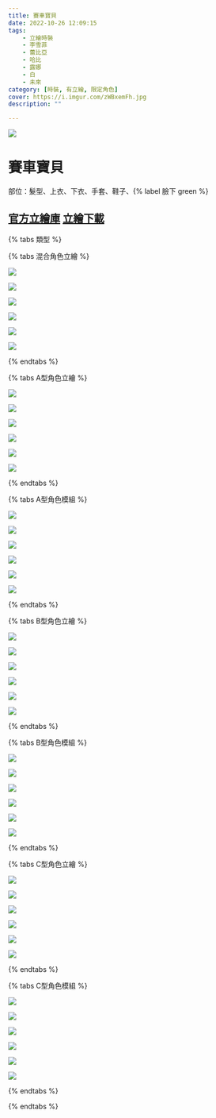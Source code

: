 ```yaml
---
title: 賽車寶貝
date: 2022-10-26 12:09:15
tags:
    - 立繪時裝
    - 李雪菲
    - 蕾比亞
    - 哈比
    - 露娜
    - 白
    - 未來
category: [時裝, 有立繪, 限定角色]
cover: https://i.imgur.com/zWBxemFh.jpg
description: ""

---
```


![](https://i.imgur.com/zWBxemFh.jpg)

# 賽車寶貝

部位：髮型、上衣、下衣、手套、鞋子、{% label 臉下 green %}

[官方立繪庫](https://closers.nexon.com/Pds/FanSiteKit)
[立繪下載](https://closers.vod.nexoncdn.co.kr/site/fansitekit/Closers_FansiteKit_Check_flag.zip)
---
{% tabs 類型 %}
<!-- tab <font color=#6495ED><b>混合立繪</b></font>-->
{% tabs 混合角色立繪 %}
<!-- tab 李雪菲(Seulbi)-->
[![](https://i.imgur.com/U33gcsdh.jpg)](https://i.imgur.com/U33gcsd.jpg)
<!-- endtab -->
<!-- tab 蕾比雅(Levia)-->
[![](https://i.imgur.com/GOfQI9wh.jpg)](https://i.imgur.com/GOfQI9w.jpg)
<!-- endtab -->
<!-- tab 哈比(Harpy)-->
[![](https://i.imgur.com/Yi1l2Dzh.jpg)](https://i.imgur.com/Yi1l2Dz.jpg)
<!-- endtab -->
<!-- tab 露娜(Luna)-->
[![](https://i.imgur.com/QljZT6Yh.jpg)](https://i.imgur.com/QljZT6Y.jpg)
<!-- endtab -->
<!-- tab 白(Bai)-->
[![](https://i.imgur.com/NmoLx4Dh.jpg)](https://i.imgur.com/NmoLx4D.jpg)
<!-- endtab -->
<!-- tab 未來(Mirae)-->
[![](https://i.imgur.com/JciTOOuh.jpg)](https://i.imgur.com/JciTOOu.jpg)
<!-- endtab -->
{% endtabs %}
<!-- endtab -->

<!-- tab <font color=#DE3163><b>立繪A型</b></font>-->
{% tabs A型角色立繪 %}
<!-- tab 李雪菲(Seulbi)-->
[![](https://i.imgur.com/5dVmIclh.jpg)](https://i.imgur.com/5dVmIcl.jpg)
<!-- endtab -->
<!-- tab 蕾比雅(Levia)-->
[![](https://i.imgur.com/Ig4x149h.jpg)](https://i.imgur.com/Ig4x149.jpg)
<!-- endtab -->
<!-- tab 哈比(Harpy)-->
[![](https://i.imgur.com/203lKKvh.jpg)](https://i.imgur.com/203lKKv.jpg)
<!-- endtab -->
<!-- tab 露娜(Luna)-->
[![](https://i.imgur.com/W7AjRDwh.jpg)](https://i.imgur.com/W7AjRDw.jpg)
<!-- endtab -->
<!-- tab 白(Bai)-->
[![](https://i.imgur.com/JouL1Jbh.jpg)](https://i.imgur.com/JouL1Jb.jpg)
<!-- endtab -->
<!-- tab 未來(Mirae)-->
[![](https://i.imgur.com/fVvGlqyh.jpg)](https://i.imgur.com/fVvGlqy.jpg)
<!-- endtab -->
{% endtabs %}
<!-- endtab -->

<!-- tab 模組A型-->
{% tabs A型角色模組 %}

<!-- tab 李雪菲(Seulbi)-->
[![](https://i.imgur.com/4OG5vQM.jpg)](https://i.imgur.com/4OG5vQM.jpg)
<!-- endtab -->
<!-- tab 蕾比雅(Levia)-->
[![](https://i.imgur.com/MveC2es.jpg)](https://i.imgur.com/MveC2es.jpg)
<!-- endtab -->
<!-- tab 哈比(Harpy)-->
[![](https://i.imgur.com/J2v0mus.jpg)](lttps://i.imgur.com/J2v0mus.jpg)
<!-- endtab -->
<!-- tab 露娜(Luna)-->
[![](lttps://i.imgur.com/pNIr5wM.jpg)](https://i.imgur.com/pNIr5wM.jpg)
<!-- endtab -->
<!-- tab 白(Bai)-->
[![](https://i.imgur.com/G40jnu1.jpg)](https://i.imgur.com/G40jnu1.jpg)
<!-- endtab -->
<!-- tab 未來(Mirae)-->
[![](https://i.imgur.com/1yM2qxf.jpg)](https://i.imgur.com/1yM2qxf.jpg)
<!-- endtab -->
{% endtabs %}
<!-- endtab -->

<!-- tab <font color=#DE3163><b>立繪B型</b></font>-->
{% tabs B型角色立繪 %}

<!-- tab 李雪菲(Seulbi)-->
[![](https://i.imgur.com/IZmJpBqh.jpg)](https://i.imgur.com/IZmJpBq.jpg)
<!-- endtab -->
<!-- tab 蕾比雅(Levia)-->
[![](https://i.imgur.com/fn7VY39h.jpg)](https://i.imgur.com/fn7VY39.jpg)
<!-- endtab -->
<!-- tab 哈比(Harpy)-->
[![](https://i.imgur.com/qgVgCKzh.jpg)](https://i.imgur.com/qgVgCKz.jpg)
<!-- endtab -->
<!-- tab 露娜(Luna)-->
[![](https://i.imgur.com/NARj4ZYh.jpg)](https://i.imgur.com/NARj4ZY.jpg)
<!-- endtab -->
<!-- tab 白(Bai)-->
[![](https://i.imgur.com/tggbUGVh.jpg)](https://i.imgur.com/tggbUGV.jpg)
<!-- endtab -->
<!-- tab 未來(Mirae)-->
[![](https://i.imgur.com/tLJj8gEh.jpg)](https://i.imgur.com/tLJj8gE.jpg)
<!-- endtab -->
{% endtabs %}
<!-- endtab -->

<!-- tab 模組B型-->
{% tabs B型角色模組 %}

<!-- tab 李雪菲(Seulbi)-->
[![](https://i.imgur.com/8RlNxMi.jpg)](https://i.imgur.com/8RlNxMi.jpg)
<!-- endtab -->
<!-- tab 蕾比雅(Levia)-->
[![](https://i.imgur.com/BZcU7p0.jpg)](https://i.imgur.com/BZcU7p0.jpg)
<!-- endtab -->
<!-- tab 哈比(Harpy)-->
[![](https://i.imgur.com/iNr1eNa.jpg)](https://i.imgur.com/iNr1eNa.jpg)
<!-- endtab -->
<!-- tab 露娜(Luna)-->
[![](https://i.imgur.com/nptPg3W.jpg)](https://i.imgur.com/nptPg3W.jpg)
<!-- endtab -->
<!-- tab 白(Bai)-->
[![](https://i.imgur.com/fH6hli2.jpg)](https://i.imgur.com/fH6hli2.jpg)
<!-- endtab -->
<!-- tab 未來(Mirae)-->
[![](https://i.imgur.com/vbyYriS.jpg)](https://i.imgur.com/vbyYriS.jpg)
<!-- endtab -->
{% endtabs %}
<!-- endtab -->

<!-- tab <font color=#DE3163><b>立繪C型</b></font>-->
{% tabs C型角色立繪 %}

<!-- tab 李雪菲(Seulbi)-->
[![](https://i.imgur.com/60xmFB9h.jpg)](https://i.imgur.com/60xmFB9.jpg)
<!-- endtab -->
<!-- tab 蕾比雅(Levia)-->
[![](https://i.imgur.com/K6kH07uh.jpg)](https://i.imgur.com/K6kH07u.jpg)
<!-- endtab -->
<!-- tab 哈比(Harpy)-->
[![](https://i.imgur.com/4jqKtOAh.jpg)](https://i.imgur.com/4jqKtOA.jpg)
<!-- endtab -->
<!-- tab 露娜(Luna)-->
[![](https://i.imgur.com/K8Xj1t3h.jpg)](https://i.imgur.com/K8Xj1t3.jpg)
<!-- endtab -->
<!-- tab 白(Bai)-->
[![](https://i.imgur.com/vPitzgnh.jpg)](https://i.imgur.com/vPitzgn.jpg)
<!-- endtab -->
<!-- tab 未來(Mirae)-->
[![](https://i.imgur.com/XvP1UfIh.jpg)](https://i.imgur.com/XvP1UfI.jpg)
<!-- endtab -->
{% endtabs %}
<!-- endtab -->

<!-- tab 模組C型-->
{% tabs C型角色模組 %}
<!-- tab 李雪菲(Seulbi)-->
[![](https://i.imgur.com/XRL6kS6.jpg)](https://i.imgur.com/XRL6kS6.jpg)
<!-- endtab -->
<!-- tab 蕾比雅(Levia)-->
[![](https://i.imgur.com/Fzagje3.jpg)](https://i.imgur.com/Fzagje3.jpg)
<!-- endtab -->
<!-- tab 哈比(Harpy)-->
[![](https://i.imgur.com/9QsFVCh.jpg)](https://i.imgur.com/9QsFVCh.jpg)
<!-- endtab -->
<!-- tab 露娜(Luna)-->
[![](https://i.imgur.com/qsQ0K9z.jpg)](https://i.imgur.com/qsQ0K9z.jpg)
<!-- endtab -->
<!-- tab 白(Bai)-->
[![](https://i.imgur.com/3CPyjhC.jpg)](https://i.imgur.com/3CPyjhC.jpg)
<!-- endtab -->
<!-- tab 未來(Mirae)-->
[![](https://i.imgur.com/pw0OveW.jpg)](https://i.imgur.com/pw0OveW.jpg)
<!-- endtab -->
{% endtabs %}
<!-- endtab -->

{% endtabs %}